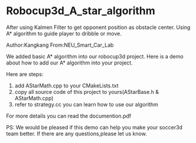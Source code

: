 # Robocup3d_A_star_algorithm
After using Kalmen Filter to get opponent position as obstacle center. Using A* algorithm to guide player to dribble or move.

Author:Kangkang
From:NEU_Smart_Car_Lab

We added basic A* algorithm into our robocup3d project. Here is a demo about how to add our A* algorithm into your project.

Here are steps:
1. add AStarMath.cpp to your CMakeLists.txt
2. copy all source code of this project to yours(AStarBase.h & AStarMath.cpp)
3. refer to strategy.cc you can learn how to use our algorithm

For more details you can read the documention.pdf 

PS:
We would be pleased if this demo can help you make your soccer3d team better.
If there are any questions,please let us know.
  
